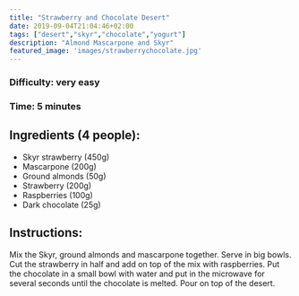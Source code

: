 ```yaml
---
title: "Strawberry and Chocolate Desert"
date: 2019-09-04T21:04:46+02:00
tags: ["desert","skyr","chocolate","yogurt"]
description: "Almond Mascarpone and Skyr"
featured_image: 'images/strawberrychocolate.jpg'
---
```


### Difficulty: very easy
### Time: 5 minutes


## Ingredients (4 people):
- Skyr strawberry (450g)
- Mascarpone (200g)
- Ground almonds (50g)
- Strawberry (200g)
- Raspberries (100g)
- Dark chocolate (25g)


## Instructions: 
Mix the Skyr, ground almonds and mascarpone together. Serve in big bowls. Cut the strawberry in half and add on top of the mix with raspberries. Put the chocolate in a small bowl with water and put in the microwave for several seconds until the chocolate is melted. Pour on top of the desert.



